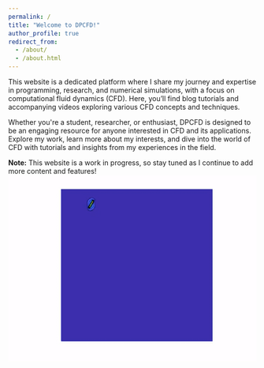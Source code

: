 ```yaml
---
permalink: /
title: "Welcome to DPCFD!"
author_profile: true
redirect_from: 
  - /about/
  - /about.html
---
```


This website is a dedicated platform where I share my journey and expertise in programming, research, and numerical simulations, with a focus on computational fluid dynamics (CFD). Here, you’ll find blog tutorials and accompanying videos exploring various CFD concepts and techniques.

Whether you're a student, researcher, or enthusiast, DPCFD is designed to be an engaging resource for anyone interested in CFD and its applications. Explore my work, learn more about my interests, and dive into the world of CFD with tutorials and insights from my experiences in the field.

**Note:** This website is a work in progress, so stay tuned as I continue to add more content and features!
<br/><img src='/images/lbm.gif'>

